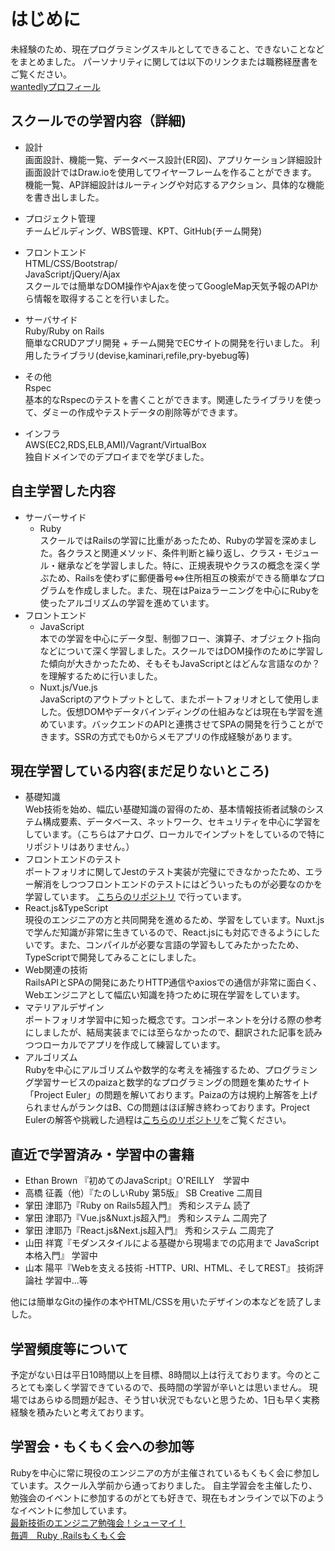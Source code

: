 # はじめに
未経験のため、現在プログラミングスキルとしてできること、できないことなどをまとめました。
パーソナリティに関しては以下のリンクまたは職務経歴書をご覧ください。  
[wantedlyプロフィール](https://www.wantedly.com/users/132324114)

## スクールでの学習内容（詳細)
- 設計  
画面設計、機能一覧、データベース設計(ER図)、アプリケーション詳細設計  
画面設計ではDraw.ioを使用してワイヤーフレームを作ることができます。
機能一覧、AP詳細設計はルーティングや対応するアクション、具体的な機能を書き出しました。

- プロジェクト管理  
チームビルディング、WBS管理、KPT、GitHub(チーム開発)

- フロントエンド  
HTML/CSS/Bootstrap/  
JavaScript/jQuery/Ajax  
スクールでは簡単なDOM操作やAjaxを使ってGoogleMap天気予報のAPIから情報を取得することを行いました。

- サーバサイド  
Ruby/Ruby on Rails  
簡単なCRUDアプリ開発 + チーム開発でECサイトの開発を行いました。
利用したライブラリ(devise,kaminari,refile,pry-byebug等)

- その他  
Rspec  
基本的なRspecのテストを書くことができます。関連したライブラリを使って、ダミーの作成やテストデータの削除等ができます。

- インフラ  
AWS(EC2,RDS,ELB,AMI)/Vagrant/VirtualBox  
独自ドメインでのデプロイまでを学びました。

## 自主学習した内容
- サーバーサイド
    - Ruby  
スクールではRailsの学習に比重があったため、Rubyの学習を深めました。各クラスと関連メソッド、条件判断と繰り返し、クラス・モジュール・継承などを学習しました。特に、正規表現やクラスの概念を深く学ぶため、Railsを使わずに郵便番号<=>住所相互の検索ができる簡単なプログラムを作成しました。また、現在はPaizaラーニングを中心にRubyを使ったアルゴリズムの学習を進めています。
- フロントエンド
    - JavaScript  
本での学習を中心にデータ型、制御フロー、演算子、オブジェクト指向などについて深く学習しました。スクールではDOM操作のために学習した傾向が大きかったため、そもそもJavaScriptとはどんな言語なのか？を理解するために行いました。
    - Nuxt.js/Vue.js  
JavaScriptのアウトプットとして、またポートフォリオとして使用しました。仮想DOMやデータバインディングの仕組みなどは現在も学習を進めています。バックエンドのAPIと連携させてSPAの開発を行うことができます。SSRの方式でも0からメモアプリの作成経験があります。

## 現在学習している内容(まだ足りないところ)
- 基礎知識  
Web技術を始め、幅広い基礎知識の習得のため、基本情報技術者試験のシステム構成要素、データベース、ネットワーク、セキュリティを中心に学習をしています。（こちらはアナログ、ローカルでインプットをしているので特にリポジトリはありません。）
- フロントエンドのテスト  
ポートフォリオに関してJestのテスト実装が完璧にできなかったため、エラー解消をしつつフロントエンドのテストにはどういったものが必要なのかを学習しています。  [こちらのリポジトリ](https://github.com/yuki-snow1823/test_practice) で行っています。
- React.js&TypeScript  
現役のエンジニアの方と共同開発を進めるため、学習をしています。Nuxt.jsで学んだ知識が非常に生きているので、React.jsにも対応できるようにしたいです。また、コンパイルが必要な言語の学習もしてみたかったため、TypeScriptで開発してみることにしました。
- Web関連の技術  
RailsAPIとSPAの開発にあたりHTTP通信やaxiosでの通信が非常に面白く、Webエンジニアとして幅広い知識を持つために現在学習をしています。
- マテリアルデザイン  
ポートフォリオ学習中に知った概念です。コンポーネントを分ける際の参考にしましたが、結局実装までには至らなかったので、翻訳された記事を読みつつローカルでアプリを作成して練習しています。
- アルゴリズム  
Rubyを中心にアルゴリズムや数学的な考えを補強するため、プログラミング学習サービスのpaizaと数学的なプログラミングの問題を集めたサイト「Project Euler」の問題を解いております。Paizaの方は規約上解答を上げられませんがランクはB、Cの問題はほぼ解き終わっております。Project Eulerの解答や挑戦した過程は[こちらのリポジトリ](https://github.com/yuki-snow1823/Project_Euler)をご覧ください。

## 直近で学習済み・学習中の書籍
- Ethan Brown 『初めてのJavaScript』O'REILLY　学習中
- 高橋 征義（他）『たのしいRuby 第5版』 SB Creative 二周目
- 掌田 津耶乃『Ruby on Rails5超入門』 秀和システム 読了
- 掌田 津耶乃『Vue.js&Nuxt.js超入門』 秀和システム 二周完了
- 掌田 津耶乃『React.js&Next.js超入門』 秀和システム 二周完了
- 山田 祥寛『モダンスタイルによる基礎から現場までの応用まで JavaScript本格入門』 学習中
- 山本 陽平『Webを支える技術 -HTTP、URI、HTML、そしてREST』 技術評論社 学習中...等

他には簡単なGitの操作の本やHTML/CSSを用いたデザインの本などを読了しました。

## 学習頻度等について
予定がない日は平日10時間以上を目標、8時間以上は行えております。今のところとても楽しく学習できているので、長時間の学習が辛いとは思いません。
現場ではあらゆる問題が起き、そう甘い状況でもないと思うため、1日も早く実務経験を積みたいと考えております。

## 学習会・もくもく会への参加等
Rubyを中心に常に現役のエンジニアの方が主催されているもくもく会に参加しています。スクール入学前から通っておりました。
自主学習会を主催したり、勉強会のイベントに参加するのがとても好きで、現在もオンラインで以下のようなイベントに参加しています。  
[最新技術のエンジニア勉強会！シューマイ！](https://shuuu-mai.connpass.com/)  
[毎週　Ruby ,Railsもくもく会](https://classtech.connpass.com/event/170466/)
